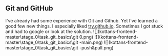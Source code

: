 ## Git and GitHub

I've already had some experience with Git and Github. Yet I've learned a good few new things. I especially liked [try.github.io](https://try.github.io/levels/1/challenges/1). Sometimes I got stuck and had to google or look at the solution.
![](kottans-frontend-master\stage_0\task_git_basics\git 0.png)
![](kottans-frontend-master\stage_0\task_git_basics\git -main.png)
![](kottans-frontend-master\stage_0\task_git_basics\git -push&pull.png)
